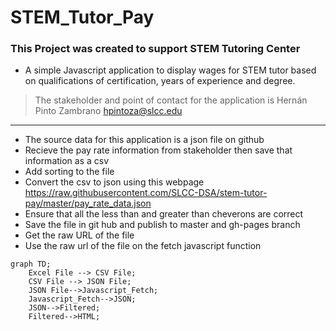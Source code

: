 # STEM_Tutor_Pay
### This Project was created to support STEM Tutoring Center
- A simple Javascript application to display wages for STEM tutor based on qualifications of certification, years of experience and degree. 
> The stakeholder and point of contact for the application is Hernán Pinto Zambrano <hpintoza@slcc.edu>
---
- The source data for this application is a json file on github
- Recieve the pay rate information from stakeholder then save that information as a csv
- Add sorting to the file
- Convert the csv to json using this webpage https://raw.githubusercontent.com/SLCC-DSA/stem-tutor-pay/master/pay_rate_data.json
- Ensure that all the less than and greater than cheverons are correct
- Save the file in git hub and publish to master and gh-pages branch
- Get the raw URL of the file 
- Use the raw url of the file on the fetch javascript function

```mermaid
graph TD;
    Excel File --> CSV File;
    CSV File --> JSON File;
    JSON File-->Javascript_Fetch;
    Javascript_Fetch-->JSON;
    JSON-->Filtered;
    Filtered-->HTML;
```